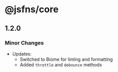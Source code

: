 # @jsfns/core

## 1.2.0

### Minor Changes

- Updates:
  - Switched to Biome for linting and formatting
  - Added `throttle` and `debounce` methods
